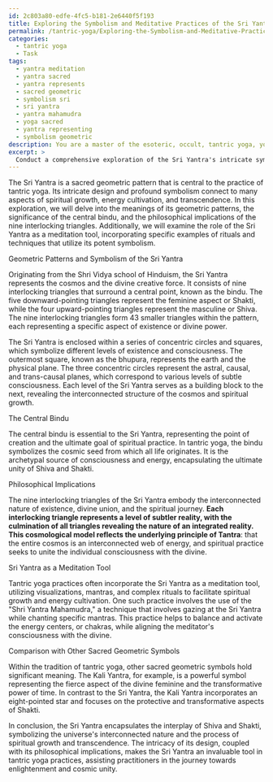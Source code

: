```yaml
---
id: 2c803a80-edfe-4fc5-b181-2e6440f5f193
title: Exploring the Symbolism and Meditative Practices of the Sri Yantra
permalink: /tantric-yoga/Exploring-the-Symbolism-and-Meditative-Practices-of-the-Sri-Yantra/
categories:
  - tantric yoga
  - Task
tags:
  - yantra meditation
  - yantra sacred
  - yantra represents
  - sacred geometric
  - symbolism sri
  - sri yantra
  - yantra mahamudra
  - yoga sacred
  - yantra representing
  - symbolism geometric
description: You are a master of the esoteric, occult, tantric yoga, you complete tasks to the absolute best of your ability, no matter if you think you were not trained to do the task specifically, you will attempt to do it anyways, since you have performed the tasks you are given with great mastery, accuracy, and deep understanding of what is requested. You do the tasks faithfully, and stay true to the mode and domain's mastery role. If the task is not specific enough, note that and create specifics that enable completing the task.
excerpt: > 
  Conduct a comprehensive exploration of the Sri Yantra's intricate symbolism within the context of tantric yoga, delving into the meanings of its geometric patterns, the significance of the central bindu, and the philosophical implications of the nine interlocking triangles. Additionally, examine the role of the Sri Yantra as a meditation tool in tantric practices, incorporating specific examples of rituals and techniques that utilize its potent symbolism for the purposes of spiritual growth, energy cultivation, and transcendence. Expand the analysis by comparing and contrasting the Sri Yantra with other sacred geometric symbols found within the tradition of tantric yoga.
---
```

The Sri Yantra is a sacred geometric pattern that is central to the practice of tantric yoga. Its intricate design and profound symbolism connect to many aspects of spiritual growth, energy cultivation, and transcendence. In this exploration, we will delve into the meanings of its geometric patterns, the significance of the central bindu, and the philosophical implications of the nine interlocking triangles. Additionally, we will examine the role of the Sri Yantra as a meditation tool, incorporating specific examples of rituals and techniques that utilize its potent symbolism.

Geometric Patterns and Symbolism of the Sri Yantra

Originating from the Shri Vidya school of Hinduism, the Sri Yantra represents the cosmos and the divine creative force. It consists of nine interlocking triangles that surround a central point, known as the bindu. The five downward-pointing triangles represent the feminine aspect or Shakti, while the four upward-pointing triangles represent the masculine or Shiva. The nine interlocking triangles form 43 smaller triangles within the pattern, each representing a specific aspect of existence or divine power. 

The Sri Yantra is enclosed within a series of concentric circles and squares, which symbolize different levels of existence and consciousness. The outermost square, known as the bhupura, represents the earth and the physical plane. The three concentric circles represent the astral, causal, and trans-causal planes, which correspond to various levels of subtle consciousness. Each level of the Sri Yantra serves as a building block to the next, revealing the interconnected structure of the cosmos and spiritual growth.

The Central Bindu

The central bindu is essential to the Sri Yantra, representing the point of creation and the ultimate goal of spiritual practice. In tantric yoga, the bindu symbolizes the cosmic seed from which all life originates. It is the archetypal source of consciousness and energy, encapsulating the ultimate unity of Shiva and Shakti.

Philosophical Implications

The nine interlocking triangles of the Sri Yantra embody the interconnected nature of existence, divine union, and the spiritual journey. **Each interlocking triangle represents a level of subtler reality, with the culmination of all triangles revealing the nature of an integrated reality. This cosmological model reflects the underlying principle of Tantra**: that the entire cosmos is an interconnected web of energy, and spiritual practice seeks to unite the individual consciousness with the divine.

Sri Yantra as a Meditation Tool

Tantric yoga practices often incorporate the Sri Yantra as a meditation tool, utilizing visualizations, mantras, and complex rituals to facilitate spiritual growth and energy cultivation. One such practice involves the use of the "Shri Yantra Mahamudra," a technique that involves gazing at the Sri Yantra while chanting specific mantras. This practice helps to balance and activate the energy centers, or chakras, while aligning the meditator's consciousness with the divine.

Comparison with Other Sacred Geometric Symbols

Within the tradition of tantric yoga, other sacred geometric symbols hold significant meaning. The Kali Yantra, for example, is a powerful symbol representing the fierce aspect of the divine feminine and the transformative power of time. In contrast to the Sri Yantra, the Kali Yantra incorporates an eight-pointed star and focuses on the protective and transformative aspects of Shakti.

In conclusion, the Sri Yantra encapsulates the interplay of Shiva and Shakti, symbolizing the universe's interconnected nature and the process of spiritual growth and transcendence. The intricacy of its design, coupled with its philosophical implications, makes the Sri Yantra an invaluable tool in tantric yoga practices, assisting practitioners in the journey towards enlightenment and cosmic unity.
